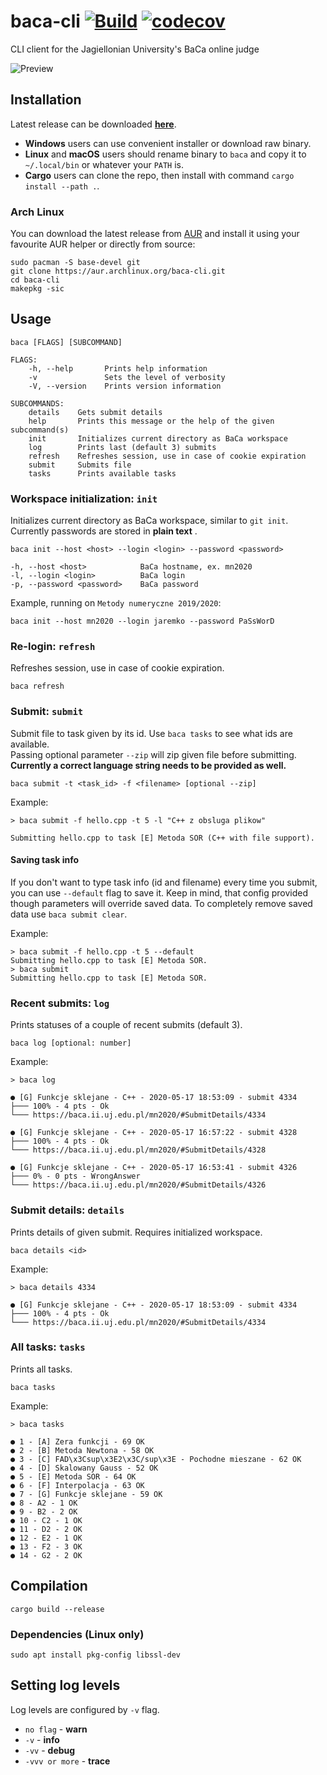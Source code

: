 # baca-cli [![Build](https://github.com/hjaremko/baca-cli/actions/workflows/build.yml/badge.svg)](https://github.com/hjaremko/baca-cli/actions/workflows/build.yml) [![codecov](https://codecov.io/gh/hjaremko/baca-cli/branch/master/graph/badge.svg?token=CP9EWDCOMV)](https://codecov.io/gh/hjaremko/baca-cli)

CLI client for the Jagiellonian University's BaCa online judge

![Preview](https://i.imgur.com/xOAHuXk.png)

## Installation

Latest release can be downloaded **[here](https://github.com/hjaremko/baca-cli/releases)**.

- **Windows** users can use convenient installer or download raw binary.
- **Linux** and **macOS** users should rename binary to `baca` and copy it to `~/.local/bin` or whatever your `PATH` is.
- **Cargo** users can clone the repo, then install with command  `cargo install --path .`.

### Arch Linux
You can download the latest release from [AUR](https://aur.archlinux.org/packages/baca-cli) and install it using your favourite AUR helper or directly from source:
```
sudo pacman -S base-devel git
git clone https://aur.archlinux.org/baca-cli.git
cd baca-cli
makepkg -sic
```

## Usage

```
baca [FLAGS] [SUBCOMMAND]
```

```
FLAGS:
    -h, --help       Prints help information
    -v               Sets the level of verbosity
    -V, --version    Prints version information

SUBCOMMANDS:
    details    Gets submit details
    help       Prints this message or the help of the given subcommand(s)
    init       Initializes current directory as BaCa workspace
    log        Prints last (default 3) submits
    refresh    Refreshes session, use in case of cookie expiration
    submit     Submits file
    tasks      Prints available tasks
```

### Workspace initialization: `init`

Initializes current directory as BaCa workspace, similar to `git init`. Currently passwords are stored in **plain text**
.

```
baca init --host <host> --login <login> --password <password>
```

```
-h, --host <host>            BaCa hostname, ex. mn2020
-l, --login <login>          BaCa login
-p, --password <password>    BaCa password
```

Example, running on `Metody numeryczne 2019/2020`:

```
baca init --host mn2020 --login jaremko --password PaSsWorD
```

### Re-login: `refresh`

Refreshes session, use in case of cookie expiration.

```
baca refresh
```

### Submit: `submit`

Submit file to task given by its id. Use `baca tasks` to see what ids are available.  
Passing optional parameter `--zip` will zip given file before submitting.  
**Currently a correct language string needs to be provided as well.**

```
baca submit -t <task_id> -f <filename> [optional --zip]
```

Example:

```
> baca submit -f hello.cpp -t 5 -l "C++ z obsluga plikow"

Submitting hello.cpp to task [E] Metoda SOR (C++ with file support).
```

#### Saving task info

If you don't want to type task info (id and filename) every time you submit, you can use `--default` flag to save it.
Keep in mind, that config provided though parameters will override saved data. To completely remove saved data
use `baca submit clear`.

Example:

```
> baca submit -f hello.cpp -t 5 --default
Submitting hello.cpp to task [E] Metoda SOR.
> baca submit
Submitting hello.cpp to task [E] Metoda SOR.
```

### Recent submits: `log`

Prints statuses of a couple of recent submits (default 3).

```
baca log [optional: number]
```

Example:

```
> baca log

● [G] Funkcje sklejane - C++ - 2020-05-17 18:53:09 - submit 4334
├─── 100% - 4 pts - Ok
└─── https://baca.ii.uj.edu.pl/mn2020/#SubmitDetails/4334

● [G] Funkcje sklejane - C++ - 2020-05-17 16:57:22 - submit 4328
├─── 100% - 4 pts - Ok
└─── https://baca.ii.uj.edu.pl/mn2020/#SubmitDetails/4328

● [G] Funkcje sklejane - C++ - 2020-05-17 16:53:41 - submit 4326
├─── 0% - 0 pts - WrongAnswer
└─── https://baca.ii.uj.edu.pl/mn2020/#SubmitDetails/4326
```

### Submit details: `details`

Prints details of given submit. Requires initialized workspace.

```
baca details <id>
```

Example:

```
> baca details 4334

● [G] Funkcje sklejane - C++ - 2020-05-17 18:53:09 - submit 4334
├─── 100% - 4 pts - Ok
└─── https://baca.ii.uj.edu.pl/mn2020/#SubmitDetails/4334
```

### All tasks: `tasks`

Prints all tasks.

```
baca tasks
```

Example:

```
> baca tasks

● 1 - [A] Zera funkcji - 69 OK
● 2 - [B] Metoda Newtona - 58 OK
● 3 - [C] FAD\x3Csup\x3E2\x3C/sup\x3E - Pochodne mieszane - 62 OK
● 4 - [D] Skalowany Gauss - 52 OK
● 5 - [E] Metoda SOR - 64 OK
● 6 - [F] Interpolacja - 63 OK
● 7 - [G] Funkcje sklejane - 59 OK
● 8 - A2 - 1 OK
● 9 - B2 - 2 OK
● 10 - C2 - 1 OK
● 11 - D2 - 2 OK
● 12 - E2 - 1 OK
● 13 - F2 - 3 OK
● 14 - G2 - 2 OK
```

## Compilation

```
cargo build --release
```

### Dependencies (Linux only)

```
sudo apt install pkg-config libssl-dev
```

## Setting log levels

Log levels are configured by `-v` flag.

- `no flag` - **warn**
- `-v` - **info**
- `-vv` - **debug**
- `-vvv or more` - **trace**

